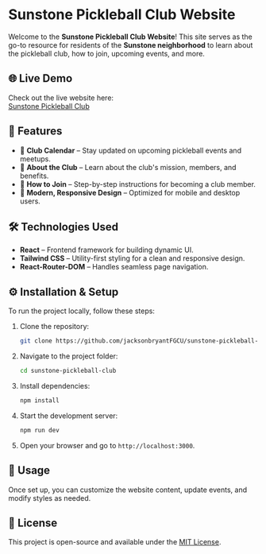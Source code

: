 # Sunstone Pickleball Club Website  

Welcome to the **Sunstone Pickleball Club Website**! This site serves as the go-to resource for residents of the **Sunstone neighborhood** to learn about the pickleball club, how to join, upcoming events, and more.  

## 🌐 **Live Demo**  
Check out the live website here:  
[Sunstone Pickleball Club](https://www.sunstonepickleball.com)  

## 🚀 **Features**  
- 📅 **Club Calendar** – Stay updated on upcoming pickleball events and meetups.  
- 📖 **About the Club** – Learn about the club's mission, members, and benefits.  
- 📝 **How to Join** – Step-by-step instructions for becoming a club member.  
- 🎨 **Modern, Responsive Design** – Optimized for mobile and desktop users.  

## 🛠 **Technologies Used**  
- **React** – Frontend framework for building dynamic UI.  
- **Tailwind CSS** – Utility-first styling for a clean and responsive design.  
- **React-Router-DOM** – Handles seamless page navigation.  

## ⚙ **Installation & Setup**  
To run the project locally, follow these steps:  

1. Clone the repository:  
    ```bash
    git clone https://github.com/jacksonbryantFGCU/sunstone-pickleball-club.git
    ```
2. Navigate to the project folder:  
    ```bash
    cd sunstone-pickleball-club
    ```
3. Install dependencies:  
    ```bash
    npm install
    ```
4. Start the development server:  
    ```bash
    npm run dev
    ```
5. Open your browser and go to `http://localhost:3000`.  

## 🎯 **Usage**  
Once set up, you can customize the website content, update events, and modify styles as needed.  

## 📜 **License**  
This project is open-source and available under the [MIT License](LICENSE).  
